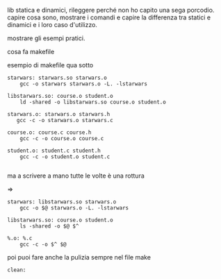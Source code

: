 lib statica e dinamici, rileggere perché non ho capito una sega porcodio. capire cosa sono, mostrare i comandi e capire la differenza tra statici e dinamici e i loro caso d'utilizzo.

mostrare gli esempi pratici.

cosa fa makefile

esempio di makefile qua sotto
```
starwars: starwars.so starwars.o
    gcc -o starwars starwars.o -L. -lstarwars
    
libstarwars.so: course.o student.o
    ld -shared -o libstarwars.so course.o student.o
    
starwars.o: starwars.o starwars.h
   gcc -c -o starwars.o starwars.c
    
course.o: course.c course.h
    gcc -c -o course.o course.c
    
student.o: student.c student.h
    gcc -c -o student.o student.c
    
```

ma a scrivere a mano tutte le volte è una rottura

=>

```
starwars: libstarwars.so starwars.o
	gcc -o $@ starwars.o -L. -lstarwars

libstarwars.so: course.o student.o
    ls -shared -o $@ $^

%.o: %.c
	gcc -c -o $^ $@
```


poi puoi fare anche la pulizia sempre nel file make

```
clean:
	
```